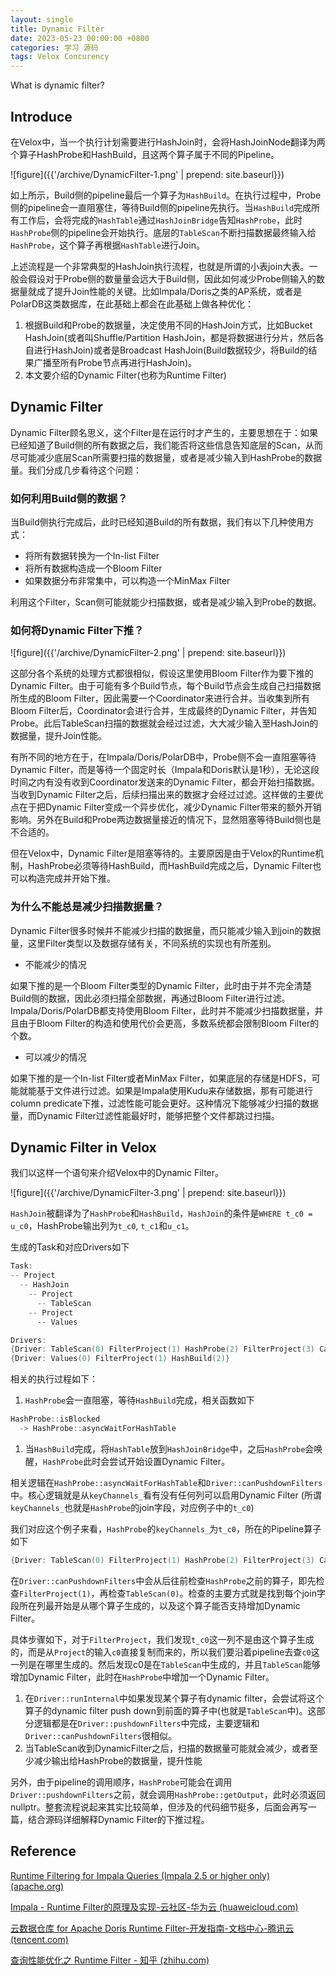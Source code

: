 ```yaml
---
layout: single
title: Dynamic Filter
date: 2023-05-23 00:00:00 +0800
categories: 学习 源码
tags: Velox Concurency
---
```


What is dynamic filter?

## Introduce

在Velox中，当一个执行计划需要进行HashJoin时，会将HashJoinNode翻译为两个算子HashProbe和HashBuild，且这两个算子属于不同的Pipeline。

![figure]({{'/archive/DynamicFilter-1.png' | prepend: site.baseurl}})

如上所示，Build侧的pipeline最后一个算子为`HashBuild`。在执行过程中，Probe侧的pipeline会一直阻塞住，等待Build侧的pipeline先执行。当`HashBuild`完成所有工作后，会将完成的`HashTable`通过`HashJoinBridge`告知`HashProbe`，此时`HashProbe`侧的pipeline会开始执行。底层的`TableScan`不断扫描数据最终输入给`HashProbe`，这个算子再根据`HashTable`进行Join。

上述流程是一个非常典型的HashJoin执行流程，也就是所谓的小表join大表。一般会假设对于Probe侧的数量量会远大于Build侧，因此如何减少Probe侧输入的数据量就成了提升Join性能的关键。比如Impala/Doris之类的AP系统，或者是PolarDB这类数据库，在此基础上都会在此基础上做各种优化：

1. 根据Build和Probe的数据量，决定使用不同的HashJoin方式，比如Bucket HashJoin(或者叫Shuffle/Partition HashJoin，都是将数据进行分片，然后各自进行HashJoin)或者是Broadcast HashJoin(Build数据较少，将Build的结果广播至所有Probe节点再进行HashJoin)。
2. 本文要介绍的Dynamic Filter(也称为Runtime Filter)

## Dynamic Filter

Dynamic Filter顾名思义，这个Filter是在运行时才产生的，主要思想在于：如果已经知道了Build侧的所有数据之后，我们能否将这些信息告知底层的Scan，从而尽可能减少底层Scan所需要扫描的数据量，或者是减少输入到HashProbe的数据量。我们分成几步看待这个问题：

### 如何利用Build侧的数据？

当Build侧执行完成后，此时已经知道Build的所有数据，我们有以下几种使用方式：

- 将所有数据转换为一个In-list Filter
- 将所有数据构造成一个Bloom Filter
- 如果数据分布非常集中，可以构造一个MinMax Filter

利用这个Filter，Scan侧可能就能少扫描数据，或者是减少输入到Probe的数据。

### 如何将Dynamic Filter下推？

![figure]({{'/archive/DynamicFilter-2.png' | prepend: site.baseurl}})

这部分各个系统的处理方式都很相似，假设这里使用Bloom Filter作为要下推的Dynamic Filter。由于可能有多个Build节点，每个Build节点会生成自己扫描数据所生成的Bloom Filter，因此需要一个Coordinator来进行合并。当收集到所有Bloom Filter后，Coordinator会进行合并，生成最终的Dynamic Filter，并告知Probe。此后TableScan扫描的数据就会经过过滤，大大减少输入至HashJoin的数据量，提升Join性能。

有所不同的地方在于，在Impala/Doris/PolarDB中，Probe侧不会一直阻塞等待Dynamic Filter，而是等待一个固定时长（Impala和Doris默认是1秒），无论这段时间之内有没有收到Coordinator发送来的Dynamic Filter，都会开始扫描数据。当收到Dynamic Filter之后，后续扫描出来的数据才会经过过滤。这样做的主要优点在于把Dynamic Filter变成一个异步优化，减少Dynamic Filter带来的额外开销影响。另外在Build和Probe两边数据量接近的情况下，显然阻塞等待Build侧也是不合适的。

但在Velox中，Dynamic Filter是阻塞等待的。主要原因是由于Velox的Runtime机制，HashProbe必须等待HashBuild，而HashBuild完成之后，Dynamic Filter也可以构造完成并开始下推。

### 为什么不能总是减少扫描数据量？

Dynamic Filter很多时候并不能减少扫描的数据量，而只能减少输入到join的数据量，这里Filter类型以及数据存储有关，不同系统的实现也有所差别。

- 不能减少的情况

如果下推的是一个Bloom Filter类型的Dynamic Filter，此时由于并不完全清楚Build侧的数据，因此必须扫描全部数据，再通过Bloom Filter进行过滤。Impala/Doris/PolarDB都支持使用Bloom Filter，此时并不能减少扫描数据量，并且由于Bloom Filter的构造和使用代价会更高，多数系统都会限制Bloom Filter的个数。

- 可以减少的情况

如果下推的是一个In-list Filter或者MinMax Filter，如果底层的存储是HDFS，可能就能基于文件进行过滤。如果是Impala使用Kudu来存储数据，那有可能进行column predicate下推，过滤性能可能会更好。这种情况下能够减少扫描的数据量，而Dynamic Filter过滤性能最好时，能够把整个文件都跳过扫描。

## Dynamic Filter in Velox

我们以这样一个语句来介绍Velox中的Dynamic Filter。

![figure]({{'/archive/DynamicFilter-3.png' | prepend: site.baseurl}})

`HashJoin`被翻译为了`HashProbe`和`HashBuild`，`HashJoin`的条件是`WHERE t_c0 = u_c0`，HashProbe输出列为`t_c0`, `t_c1`和`u_c1`。

生成的Task和对应Drivers如下

```cpp
Task:
-- Project
  -- HashJoin
    -- Project
      -- TableScan
    -- Project
      -- Values

Drivers:
{Driver: TableScan(0) FilterProject(1) HashProbe(2) FilterProject(3) CallbackSink(4)}
{Driver: Values(0) FilterProject(1) HashBuild(2)}
```

相关的执行过程如下：

1. `HashProbe`会一直阻塞，等待`HashBuild`完成，相关函数如下

```cpp
HashProbe::isBlocked
  -> HashProbe::asyncWaitForHashTable
```

1. 当`HashBuild`完成，将`HashTable`放到`HashJoinBridge`中，之后`HashProbe`会唤醒，`HashProbe`此时会尝试开始设置Dynamic Filter。

相关逻辑在`HashProbe::asyncWaitForHashTable`和`Driver::canPushdownFilters`中。核心逻辑就是从`keyChannels_`看有没有任何列可以启用Dynamic Filter (所谓`keyChannels_`也就是`HashProbe`的join字段，对应例子中的`t_c0`)

我们对应这个例子来看，`HashProbe`的`keyChannels_`为`t_c0`，所在的Pipeline算子如下

```cpp
{Driver: TableScan(0) FilterProject(1) HashProbe(2) FilterProject(3) CallbackSink(4)}
```

在`Driver::canPushdownFilters`中会从后往前检查`HashProbe`之前的算子，即先检查`FilterProject(1)`，再检查`TableScan(0)`。检查的主要方式就是找到每个join字段所在列最开始是从哪个算子生成的，以及这个算子能否支持增加Dynamic Filter。

具体步骤如下，对于`FilterProject`，我们发现`t_c0`这一列不是由这个算子生成的，而是从`Project`的输入`c0`直接复制而来的，所以我们要沿着pipeline去查`c0`这一列是在哪里生成的。然后发现c0是在`TableScan`中生成的，并且`TableScan`能够增加Dynamic Filter，此时在`HashProbe`中增加一个Dynamic Filter。

1. 在`Driver::runInternal`中如果发现某个算子有dynamic filter，会尝试将这个算子的dynamic filter push down到前面的算子中(也就是`TableScan`中)。这部分逻辑都是在`Driver::pushdownFilters`中完成，主要逻辑和`Driver::canPushdownFilters`很相似。
2. 当TableScan收到DynamicFilter之后，扫描的数据量可能就会减少，或者至少减少输出给HashProbe的数据量，提升性能

另外，由于pipeline的调用顺序，`HashProbe`可能会在调用`Driver::pushdownFilters`之前，就会调用`HashProbe::getOutput`，此时必须返回nullptr。整套流程说起来其实比较简单，但涉及的代码细节挺多，后面会再写一篇，结合源码详细解释Dynamic Filter的下推过程。

## Reference
[Runtime Filtering for Impala Queries (Impala 2.5 or higher only) (apache.org)](https://impala.apache.org/docs/build/html/topics/impala_runtime_filtering.html#runtime_filtering_file_formats)

[Impala - Runtime Filter的原理及实现-云社区-华为云 (huaweicloud.com)](https://bbs.huaweicloud.com/blogs/174769)

[云数据仓库 for Apache Doris Runtime Filter-开发指南-文档中心-腾讯云 (tencent.com)](https://cloud.tencent.com/document/product/1387/70895)

[查询性能优化之 Runtime Filter - 知乎 (zhihu.com)](https://zhuanlan.zhihu.com/p/354754979)